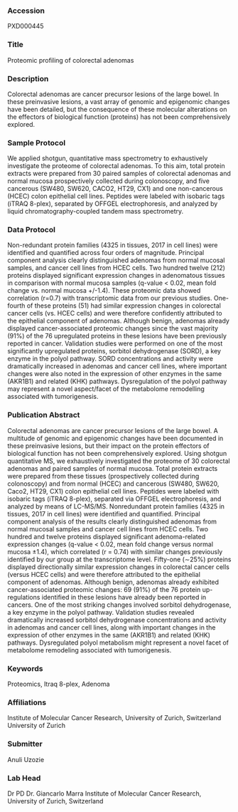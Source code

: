 ### Accession
PXD000445

### Title
Proteomic profiling of colorectal adenomas

### Description
Colorectal adenomas are cancer precursor lesions of the large bowel. In these preinvasive lesions, a vast array of genomic and epigenomic changes have been detailed, but the consequence of these molecular alterations on the effectors of biological function (proteins) has not been comprehensively explored.

### Sample Protocol
We applied shotgun, quantitative mass spectrometry to exhaustively investigate the proteome of colorectal adenomas. To this aim, total protein extracts were prepared from 30 paired samples of colorectal adenomas and normal mucosa prospectively collected during colonoscopy, and five cancerous (SW480, SW620, CACO2, HT29, CX1) and one non-cancerous (HCEC) colon epithelial cell lines. Peptides were labeled with isobaric tags (iTRAQ 8-plex), separated by OFFGEL electrophoresis, and analyzed by liquid chromatography-coupled tandem mass spectrometry.

### Data Protocol
Non-redundant protein families (4325 in tissues, 2017 in cell lines) were identified and quantified across four orders of magnitude. Principal component analysis clearly distinguished adenomas from normal mucosal samples, and cancer cell lines from HCEC cells. Two hundred twelve (212) proteins displayed significant expression changes in adenomatous tissues in comparison with normal mucosa samples (q-value < 0.02, mean fold change vs. normal mucosa  +/-1.4). These proteomic data showed correlation (r=0.7) with transcriptomic data from our previous studies. One-fourth of these proteins (51) had similar expression changes in colorectal cancer cells (vs. HCEC cells) and were therefore confidently attributed to the epithelial component of adenomas. Although benign, adenomas already displayed cancer-associated proteomic changes since the vast majority (91%) of the 76 upregulated proteins in these lesions have been previously reported in cancer. Validation studies were performed on one of the most significantly upregulated proteins, sorbitol dehydrogenase (SORD), a key enzyme in the polyol pathway. SORD concentrations and activity were dramatically increased in adenomas and cancer cell lines, where important changes were also noted in the expression of other enzymes in the same (AKR1B1) and related (KHK) pathways. Dysregulation of the polyol pathway may represent a novel aspect/facet of the metabolome remodelling associated with tumorigenesis.

### Publication Abstract
Colorectal adenomas are cancer precursor lesions of the large bowel. A multitude of genomic and epigenomic changes have been documented in these preinvasive lesions, but their impact on the protein effectors of biological function has not been comprehensively explored. Using shotgun quantitative MS, we exhaustively investigated the proteome of 30 colorectal adenomas and paired samples of normal mucosa. Total protein extracts were prepared from these tissues (prospectively collected during colonoscopy) and from normal (HCEC) and cancerous (SW480, SW620, Caco2, HT29, CX1) colon epithelial cell lines. Peptides were labeled with isobaric tags (iTRAQ 8-plex), separated via OFFGEL electrophoresis, and analyzed by means of LC-MS/MS. Nonredundant protein families (4325 in tissues, 2017 in cell lines) were identified and quantified. Principal component analysis of the results clearly distinguished adenomas from normal mucosal samples and cancer cell lines from HCEC cells. Two hundred and twelve proteins displayed significant adenoma-related expression changes (q-value &lt; 0.02, mean fold change versus normal mucosa &#xb1;1.4), which correlated (r = 0.74) with similar changes previously identified by our group at the transcriptome level. Fifty-one (&#x223c;25%) proteins displayed directionally similar expression changes in colorectal cancer cells (versus HCEC cells) and were therefore attributed to the epithelial component of adenomas. Although benign, adenomas already exhibited cancer-associated proteomic changes: 69 (91%) of the 76 protein up-regulations identified in these lesions have already been reported in cancers. One of the most striking changes involved sorbitol dehydrogenase, a key enzyme in the polyol pathway. Validation studies revealed dramatically increased sorbitol dehydrogenase concentrations and activity in adenomas and cancer cell lines, along with important changes in the expression of other enzymes in the same (AKR1B1) and related (KHK) pathways. Dysregulated polyol metabolism might represent a novel facet of metabolome remodeling associated with tumorigenesis.

### Keywords
Proteomics, Itraq 8-plex, Adenoma

### Affiliations
Institute of Molecular Cancer Research, University of Zurich, Switzerland
University of Zurich

### Submitter
Anuli Uzozie

### Lab Head
Dr PD Dr. Giancarlo Marra
Institute of Molecular Cancer Research, University of Zurich, Switzerland


